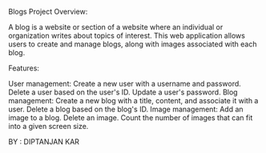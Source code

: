 Blogs Project
Overview:

A blog is a website or section of a website where an individual or organization writes about topics of interest. This web application allows users to create and manage blogs, along with images associated with each blog.


Features:

User management:
Create a new user with a username and password.
Delete a user based on the user's ID.
Update a user's password.
Blog management:
Create a new blog with a title, content, and associate it with a user.
Delete a blog based on the blog's ID.
Image management:
Add an image to a blog.
Delete an image.
Count the number of images that can fit into a given screen size.

BY : DIPTANJAN KAR
